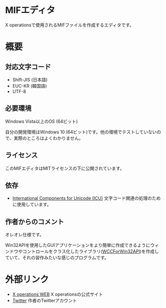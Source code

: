 # MIFエディタ

X operationsで使用されるMIFファイルを作成するエディタです。

# 概要

## 対応文字コード

- Shift-JIS (日本語)
- EUC-KR (韓国語)
- UTF-8

## 必要環境

Windows Vista以上のOS (64ビット)

自分の開発環境はWindows 10 (64ビット)です。他の環境でテストしていないので、実際のところはよくわかりません。

## ライセンス

このMIFエディタはMITライセンスの下に公開されています。

## 依存

- [International Components for Unicode (ICU)](http://site.icu-project.org/)
  文字コード関連の処理のために使用しています。

## 作者からのコメント

オレオレ仕様です。

Win32APIを使用したGUIアプリケーションをより簡単に作成できるようにウィンドウやコントロールをクラス化したライブラリ([WCCForWin32API](https://github.com/Dabasan/WCCForWin32API))を作成していて、それの習作みたいな感じのプログラムです。

# 外部リンク

- [X operations WEB](https://hp.vector.co.jp/authors/VA022962/xops/)
  X operationsの公式サイト
- [Twitter](https://twitter.com/Daxie_tksm6)
  作者のTwitterアカウント

